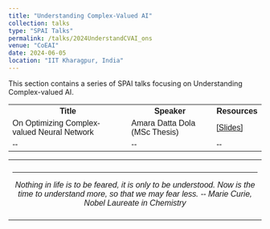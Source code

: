 ```yaml
---
title: "Understanding Complex-Valued AI" 
collection: talks
type: "SPAI Talks"
permalink: /talks/2024UnderstandCVAI_ons
venue: "CoEAI"
date: 2024-06-05
location: "IIT Kharagpur, India"
---
```

<p style="text-align:left;">
   This section contains a series of SPAI talks focusing on Understanding Complex-valued AI. 
</p>
<html>
<head>
<style>
table {
  font-family: arial, sans-serif;
  border-collapse: collapse;
  width: 100%;
}

td, th {
  border: 1px solid #dddddd;
  text-align: left;
  padding: 8px;
}

tr:nth-child(even) {
  background-color: #dddddd;
}
</style>
</head>
<body>
<table>
  <tr>
    <th>Title</th>
    <th>Speaker</th>
    <th>Resources</th>
  </tr>
  <tr>
    <td>On Optimizing Complex-valued Neural Network</td>
    <td>Amara Datta Dola (MSc Thesis)</td>
    <td><a href="https://drive.google.com/file/d/1xkGMnrILh7PG91RFmpo-UvuPIyKZdsfX/view?usp=sharing">&#91;Slides&#93;</a></td>
  </tr>
  <tr>
    <td>--</td>
    <td>--</td>
    <td>--</td>
  </tr>
</table>
</body>
</html>

 <table style="width:100%;border:0px;border-spacing:0px;border-collapse:collapse;margin-right:auto;margin-left:auto;"><tbody>
            <tr>
            <td style="padding:8px;width:100%;vertical-align:middle;border:0px">
                 <p>
<hr>
<center>
<i>Nothing in life is to be feared, it is only to be understood. Now is the time to understand more, so that we may fear less. -- Marie Curie, Nobel Laureate in Chemistry </i>

</center>
              </p>
            </td>
          </tr>

</tbody></table>



